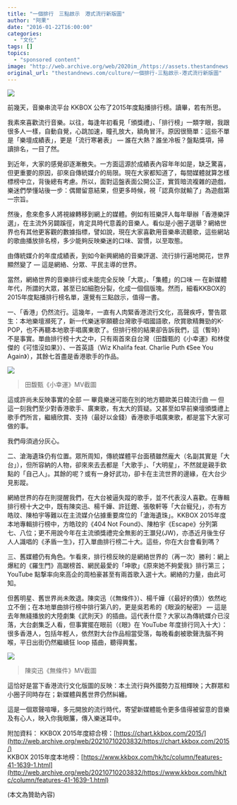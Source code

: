 ```yaml
---
title: "一個排行　三點啟示　港式流行新版圖"
author: "阿果"
date: "2016-01-22T16:00:00"
categories:
  - "文化"
tags: []
topics:
  - "sponsored content"
image: "http://web.archive.org/web/2020im_/https://assets.thestandnews.com/media/photos/kkbox-update-03_57ebW.png"
original_url: "thestandnews.com/culture/一個排行-三點啟示-港式流行新版圖"
---
```

![](http://web.archive.org/web/2020im_/https://assets.thestandnews.com/media/photos/kkbox-update-03_57ebW.png)

前幾天，音樂串流平台 KKBOX 公布了2015年度點播排行榜。讀畢，若有所思。

我素來喜歡流行音樂。以往，每逢年初看見「頒獎禮」、「排行榜」一類字眼，我跟很多人一樣，自動自覺，心跳加速，瞳孔放大，額角冒汗。原因很簡單：這些不單是「樂壇成績表」，更是「流行寒暑表」 — 誰在大熱？誰坐冷板？盤點獎項，掃讀排名，一目了然。

到近年，大家的感覺卻逐漸散失。一方面這源於成績表內容年年如是，缺乏驚喜，但更重要的原因，卻來自傳統媒介的局限。現在大家都知道了，每間媒體就算怎樣標榜中立，背後總有考慮。所以，面對這盤表面公開公正，實質暗流複雜的遊戲，樂迷們學懂站後一步：偶爾留意結果，但更多時候，視「認真你就輸了」為遊戲第一宗旨。

然後，愈來愈多人將視線轉移到網上的媒體。例如有班樂評人每年舉辦「香港樂評選」，在主流外另闢蹊徑，肯定具時代意義的音樂人。看似是小圈子選舉？網絡世界也有其他更客觀的數據指標，譬如說，現在大家喜歡用音樂串流聽歌，這些網站的歌曲播放排名榜，多少能夠反映樂迷的口味、習慣，以至取態。

由傳統媒介的年度成績表，到如今新興網絡的音樂評選、流行排行遍地開花，世界顯然變了 — 這是網絡、分眾、平民主導的世界。

當然，網絡世界的音樂排行或未能完全反映「大眾」、「集體」的口味 — 在新媒體年代，所謂的大眾，甚至已如細胞分裂，化成一個個版塊。然而，細看KKBOX的2015年度點播排行榜名單，還覺有三點啟示，值得一書。

一、「香港」仍然流行。這幾年，一直有人肉緊香港流行文化，高聲疾呼，警告眾生：本地樂壇瀕死了，新一代樂迷寧願聽台灣歌手唱國語歌，欣賞歌精舞勁的K-POP，也不再聽本地歌手唱廣東歌了。但排行榜的結果卻告訴我們，這（暫時）不是事實。單曲排行榜十大之中，只有兩首來自台灣（田馥甄的《小幸運》和林俊傑的《可惜沒如果》）、一首英語（Wiz Khalifa feat. Charlie Puth 《See You Again》），其餘七首盡是香港歌手的作品。

![](http://web.archive.org/web/2020im_/https://assets.thestandnews.com/media/photos/girl_hKdnM.png)
> 田馥甄《小幸運》MV截圖

這或許尚未反映事實的全部 — 畢竟樂迷可能在別的地方聽歐美日韓流行曲 — 但這一刻我們至少對香港歌手、廣東歌，有太大的質疑。又甚至如早前樂壇頒獎禮上歌手們所言，繼續欣賞、支持（最好以金錢）香港歌手唱廣東歌，都是當下大家可做的事。

我們毋須過分灰心。

二、滄海遺珠仍有位置。眾所周知，傳統媒體平台面積雖然龐大（名副其實是「大台」），但所容納的人物，卻來來去去都是「大歌手」、「大明星」，不然就是親手欽點的「自己人」。其餘的呢？或有一身好武功，卻卡在主流世界的邊緣，在大台少見影蹤。

網絡世界的存在則提醒我們，在大台被逼失蹤的歌手，並不代表沒人喜歡。在專輯排行榜十大之中，既有陳奕迅、楊千嬅、許廷鏗、張敬軒等「大台寵兒」，亦有方皓玟、陳柏宇等難以在主流媒介佔據重要席位的「滄海遺珠」。KKBOX 2015年度本地專輯排行榜中，方皓玟的《404 Not Found》、陳柏宇《Escape》分列第七、八位；更不用說今年在主流頒獎禮完全無影的王灝兒(JW)，亦憑近月後生仔人人識唱的《矛盾一生》，打入單曲排行榜二十大。這些，你在大台會看到嗎？

三、舊媒體仍有角色。乍看來，排行榜反映的是網絡世界的（再一次）勝利：網上爆紅的《羅生門》高踞榜首、網民最愛的「坤歌」《原來她不夠愛我》排行第三；YouTube 點撃率向來高企的周柏豪甚至有兩首歌入選十大。網絡的力量，由此可知。

但舊明星、舊世界尚未敗退。陳奕迅（《無條件》）、楊千嬅（《最好的債》）依然屹立不倒；在本地單曲排行榜中排行第八的，更是吳若希的《眼淚的秘密》 — 這是去年無綫播放的大陸劇集《武則天》的插曲。這代表什麼？大家以為傳統媒介已沒落，大台劇集乏人看，但事實擺在眼前（《眼》在 YouTube 年度排行同入十大）：很多香港人，包括年輕人，依然對大台作品相當受落，每晚看劇被歌聲洗腦不夠喉，平日出街仍然繼續狂 loop 插曲，聽得興奮。

![](http://web.archive.org/web/2020im_/https://assets.thestandnews.com/media/photos/eason_KUMyU.png)
> 陳奕迅《無條件》MV截圖

這恰好是當下香港流行文化版圖的反映：本土流行與外國勢力互相輝映；大群眾和小圈子同時存在；新媒體與舊世界仍然糾纏。

這是一個眾聲喧嘩，多元開放的流行時代，寄望新媒體能令更多值得被留意的音樂及有心人，映入你我眼簾，傳入樂迷耳中。

附加資料： KKBOX 2015年度綜合榜：[https://chart.kkbox.com/2015/](http://web.archive.org/web/20210710203832/https://chart.kkbox.com/2015/)  
KKBOX 2015年度本地榜：[https://www.kkbox.com/hk/tc/column/features-41-1639-1.html](http://web.archive.org/web/20210710203832/https://www.kkbox.com/hk/tc/column/features-41-1639-1.html)

  
(本文為贊助內容)